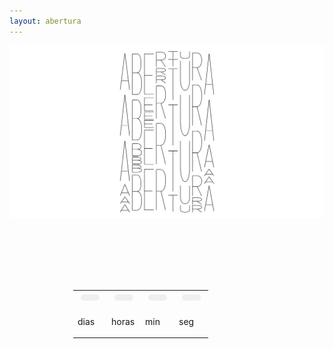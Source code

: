 ```yaml
---
layout: abertura
---
```


<script>
var target_date = new Date("sep 11, 2023").getTime(); 
var dias, horas, minutos, segundos;
var regressiva = document.getElementById("regressiva");

setInterval(function () {

    var current_date = new Date().getTime();
    var segundos_f = (target_date - current_date) / 1000;

dias = parseInt(segundos_f / 86400);
    segundos_f = segundos_f % 86400;
    
    horas = parseInt(segundos_f / 3600);
    segundos_f = segundos_f % 3600;
    
    minutos = parseInt(segundos_f / 60);
    segundos = parseInt(segundos_f % 60);

    document.getElementById('dia').innerHTML = dias;
document.getElementById('hora').innerHTML = horas;
document.getElementById('minuto').innerHTML = minutos;
document.getElementById('segundo').innerHTML = segundos;
  

}, 1000);
</script>
<style>
  .contagem{
width:300px;
height:70px;
margin: 8em auto 0;
}

.numero
{
min-width: 20px;
max-width: 55px;
background-color: #efefef;
color: #000000;
font-size: 22px;
margin: 5px;
text-align: center;
border-radius: 5px;
padding: 5px;
}---
title: Home
layout: default
pagination: 
  enabled: true
---
<div class="container-fluid">
  <div class="row">
  {% for post in paginator.posts %}
    <div class="card  col-lg-4 col-xl-3 border-0">
      {% if post.thumbnail %}
        <div class="box">
          <img src="{{ site.baseurl }}/{{ post.thumbnail }}" /> 
        </div>
      {% else %}
        <img src="" />
      {% endif %}
     
      <p>
        <a style="text-decoration: none;" href="{{ BASE_PATH }}{{ post.url | remove: '/index.html' }}" class="shuf">
          {{ post.title }}
        </a>
      </p>
    </div>
  {% endfor %}
  </div>
  <div class="row">
    <div class="pagina col-sm-11">
      {% if paginator.page_trail %}
        {% for trail in paginator.page_trail %}
          <li {% if page.url == trail.path %}{% endif %}>
            <a href="{{ trail.path | prepend: site.baseurl }}" title="{{trail.title}}">{{ trail.num }}</a>.
          </li>
        {% endfor %}
      {% endif %}
    </div>
  </div>
</div>


.legenda{
height: 25px;
line-height: 10px;
font-size:12px;

text-align: center;
}

</style>

<div class="container-fluid">
  <div class="row">
    <div class="ficha-tecnica col-sm-10">
    <div class="text-center">
    <img src="/assets/abertura.gif" class="img-fluid" alt="ABERTURA / OPENING "/> 
    </div>
  


  <div class="contagem">
  <table><tr><td><div class="numero" id="dia"></div></td><td><div class="numero" id="hora"></div></td><td><div class="numero" id="minuto"></div></td><td><div class="numero" id="segundo"></div></td></tr>
  <tr style="height:20px"><td><p class="legenda">dias</p></td><td><p class="legenda">horas</p></td><td><p class="legenda">min</p></td><td><p class="legenda">seg</p></td></tr></table>
  </div>

  </div>
  </div>
</div>
